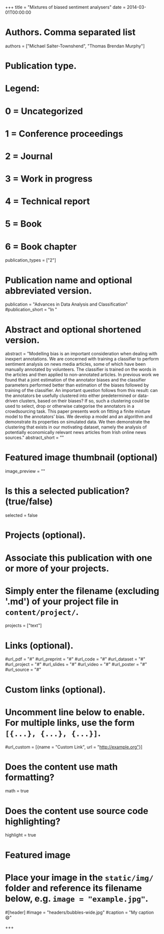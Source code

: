 +++
title = "Mixtures of biased sentiment analysers"
date = 2014-03-01T00:00:00

# Authors. Comma separated list
authors = ["Michael Salter-Townshend", "Thomas Brendan Murphy"]

# Publication type.
# Legend:
# 0 = Uncategorized
# 1 = Conference proceedings
# 2 = Journal
# 3 = Work in progress
# 4 = Technical report
# 5 = Book
# 6 = Book chapter
publication_types = ["2"]

# Publication name and optional abbreviated version.
publication = "Advances in Data Analysis and Classification"
#publication_short = "In "

# Abstract and optional shortened version.
abstract = "Modelling bias is an important consideration when dealing with inexpert annotations. We are concerned with training a classifier to perform sentiment analysis on news media articles, some of which have been manually annotated by volunteers. The classifier is trained on the words in the articles and then applied to non-annotated articles. In previous work we found that a joint estimation of the annotator biases and the classifier parameters performed better than estimation of the biases followed by training of the classifier. An important question follows from this result: can the annotators be usefully clustered into either predetermined or data-driven clusters, based on their biases? If so, such a clustering could be used to select, drop or otherwise categorise the annotators in a crowdsourcing task. This paper presents work on fitting a finite mixture model to the annotators’ bias. We develop a model and an algorithm and demonstrate its properties on simulated data. We then demonstrate the clustering that exists in our motivating dataset, namely the analysis of potentially economically relevant news articles from Irish online news sources."
abstract_short = ""

# Featured image thumbnail (optional)
image_preview = ""

# Is this a selected publication? (true/false)
selected = false

# Projects (optional).
#   Associate this publication with one or more of your projects.
#   Simply enter the filename (excluding '.md') of your project file in `content/project/`.
projects = ["text"]

# Links (optional).
#url_pdf = "#"
#url_preprint = "#"
#url_code = "#"
#url_dataset = "#"
#url_project = "#"
#url_slides = "#"
#url_video = "#"
#url_poster = "#"
#url_source = "#"

# Custom links (optional).
#   Uncomment line below to enable. For multiple links, use the form `[{...}, {...}, {...}]`.
#url_custom = [{name = "Custom Link", url = "http://example.org"}]

# Does the content use math formatting?
math = true

# Does the content use source code highlighting?
highlight = true

# Featured image
# Place your image in the `static/img/` folder and reference its filename below, e.g. `image = "example.jpg"`.
#[header]
#image = "headers/bubbles-wide.jpg"
#caption = "My caption :smile:"

+++

